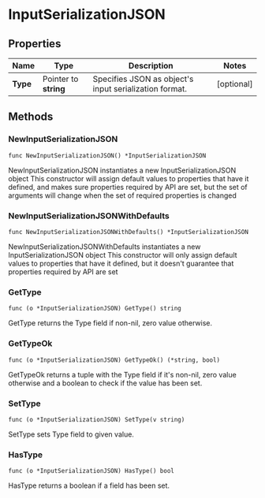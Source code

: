 # InputSerializationJSON

## Properties

|Name | Type | Description | Notes|
|------------ | ------------- | ------------- | -------------|
|**Type** | Pointer to **string** | Specifies JSON as object&#39;s input serialization format. | [optional] |

## Methods

### NewInputSerializationJSON

`func NewInputSerializationJSON() *InputSerializationJSON`

NewInputSerializationJSON instantiates a new InputSerializationJSON object
This constructor will assign default values to properties that have it defined,
and makes sure properties required by API are set, but the set of arguments
will change when the set of required properties is changed

### NewInputSerializationJSONWithDefaults

`func NewInputSerializationJSONWithDefaults() *InputSerializationJSON`

NewInputSerializationJSONWithDefaults instantiates a new InputSerializationJSON object
This constructor will only assign default values to properties that have it defined,
but it doesn't guarantee that properties required by API are set

### GetType

`func (o *InputSerializationJSON) GetType() string`

GetType returns the Type field if non-nil, zero value otherwise.

### GetTypeOk

`func (o *InputSerializationJSON) GetTypeOk() (*string, bool)`

GetTypeOk returns a tuple with the Type field if it's non-nil, zero value otherwise
and a boolean to check if the value has been set.

### SetType

`func (o *InputSerializationJSON) SetType(v string)`

SetType sets Type field to given value.

### HasType

`func (o *InputSerializationJSON) HasType() bool`

HasType returns a boolean if a field has been set.


